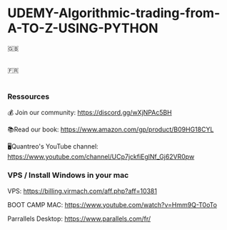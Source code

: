 # UDEMY-Algorithmic-trading-from-A-TO-Z-USING-PYTHON

🇬🇧 


<br>
🇫🇷 

<br>
<br>

### Ressources

💰 Join our community: https://discord.gg/wXjNPAc5BH

📚Read our book: https://www.amazon.com/gp/product/B09HG18CYL 

🖥️Quantreo's YouTube channel: https://www.youtube.com/channel/UCp7jckfiEglNf_Gj62VR0pw



### VPS / Install Windows in your mac

VPS: https://billing.virmach.com/aff.php?aff=10381

BOOT CAMP MAC: https://www.youtube.com/watch?v=Hmm9Q-T0oTo

Parrallels Desktop: https://www.parallels.com/fr/
